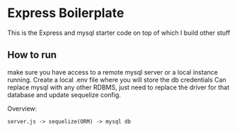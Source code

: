 
# Express Boilerplate

This is the Express and mysql starter code on top of which I build other stuff

## How to run
make sure you have access to a remote mysql server or a local instance running.
Create a local .env file where you will store the db credentials
Can replace mysql with any other RDBMS, just need to replace the driver for that database and update sequelize config. 

Overview:
```
server.js -> sequelize(ORM) -> mysql db
```
